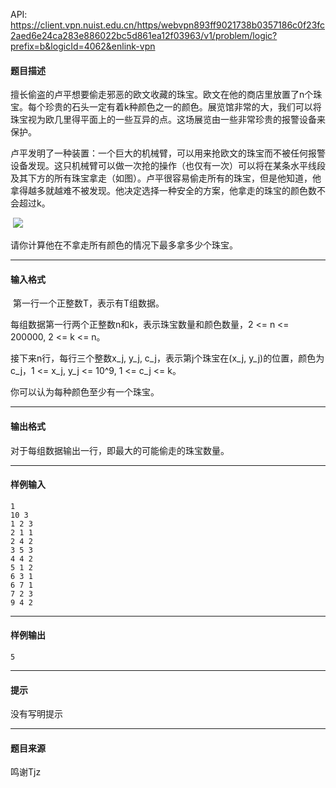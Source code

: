 API: https://client.vpn.nuist.edu.cn/https/webvpn893ff9021738b0357186c0f23fc2aed6e24ca283e886022bc5d861ea12f03963/v1/problem/logic?prefix=b&logicId=4062&enlink-vpn

#### 题目描述

擅长偷盗的卢平想要偷走邪恶的欧文收藏的珠宝。欧文在他的商店里放置了n个珠宝。每个珍贵的石头一定有着k种颜色之一的颜色。展览馆非常的大，我们可以将珠宝视为欧几里得平面上的一些互异的点。这场展览由一些非常珍贵的报警设备来保护。

卢平发明了一种装置：一个巨大的机械臂，可以用来抢欧文的珠宝而不被任何报警设备发现。这只机械臂可以做一次抢的操作（也仅有一次）可以将在某条水平线段及其下方的所有珠宝拿走（如图）。卢平很容易偷走所有的珠宝，但是他知道，他拿得越多就越难不被发现。他决定选择一种安全的方案，他拿走的珠宝的颜色数不会超过k。

 ![](../file/4062_0.jpg)

请你计算他在不拿走所有颜色的情况下最多拿多少个珠宝。

---

#### 输入格式

 第一行一个正整数T，表示有T组数据。

每组数据第一行两个正整数n和k，表示珠宝数量和颜色数量，2 <= n <= 200000, 2 <= k <= n。

接下来n行，每行三个整数x\_j, y\_j, c\_j，表示第j个珠宝在(x\_j, y\_j)的位置，颜色为c\_j，1 <= x\_j, y\_j <= 10^9, 1 <= c\_j <= k。

你可以认为每种颜色至少有一个珠宝。

---

#### 输出格式

对于每组数据输出一行，即最大的可能偷走的珠宝数量。

---

#### 样例输入
```
1
10 3
1 2 3
2 1 1
2 4 2
3 5 3
4 4 2
5 1 2
6 3 1
6 7 1
7 2 3
9 4 2 

```

---

#### 样例输出
```
5

```

---

#### 提示

没有写明提示

---

#### 题目来源

鸣谢Tjz